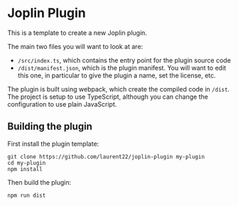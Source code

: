 # Joplin Plugin

This is a template to create a new Joplin plugin.

The main two files you will want to look at are:

- `/src/index.ts`, which contains the entry point for the plugin source code
- `/dist/manifest.json`, which is the plugin manifest. You will want to edit this one, in particular to give the plugin a name, set the license, etc.

The plugin is built using webpack, which create the compiled code in `/dist`. The project is setup to use TypeScript, although you can change the configuration to use plain JavaScript.

## Building the plugin

First install the plugin template:

	git clone https://github.com/laurent22/joplin-plugin my-plugin
	cd my-plugin
	npm install

Then build the plugin:

	npm run dist
